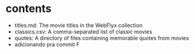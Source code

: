 # contents

* titles.md: The movie titles in the WebFlyx collection
* classics.csv: A comma-separated list of classic movies
* quotes: A directory of files containing memorable quotes from movies
* adicionando pra commit F
